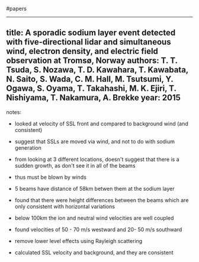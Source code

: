 #papers

---
title: A sporadic sodium layer event detected with five-directional lidar and simultaneous wind, electron density, and electric field observation at Tromsø, Norway
authors: T. T. Tsuda, S. Nozawa, T. D. Kawahara, T. Kawabata, N. Saito, S. Wada, C. M. Hall, M. Tsutsumi, Y. Ogawa, S. Oyama, T. Takahashi, M. K. Ejiri, T. Nishiyama, T. Nakamura, A. Brekke
year: 2015
---
notes:
- looked at velocity of SSL front and compared to background wind (and consistent)

- suggest that SSLs are moved via wind, and not to do with sodium generation

- from looking at 3 different locations, doesn't suggest that there is a sudden growth, as don't see it in all of the beams

- thus must be blown by winds

- 5 beams have distance of 58km betwen them at the sodium layer

- found that there were height differences between the beams which are only consistent with horizontal variations

- below 100km the ion and neutral wind velocities are well coupled

- found velocities of 50 - 70 m/s westward and 20- 50 m/s southward

- remove lower level effects using Rayleigh scattering

- calculated SSL velocity and background, and they are consistent